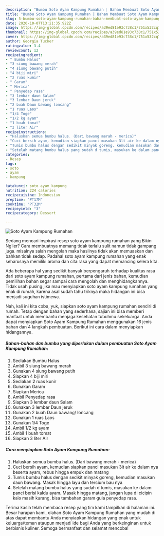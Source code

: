 ```yaml
---
description: "Bumbu Soto Ayam Kampung Rumahan | Bahan Membuat Soto Ayam Kampung Rumahan Yang Enak Banget"
title: "Bumbu Soto Ayam Kampung Rumahan | Bahan Membuat Soto Ayam Kampung Rumahan Yang Enak Banget"
slug: 5-bumbu-soto-ayam-kampung-rumahan-bahan-membuat-soto-ayam-kampung-rumahan-yang-enak-banget
date: 2020-10-07T13:21:35.922Z
image: https://img-global.cpcdn.com/recipes/a39ed81e93c738c1/751x532cq70/soto-ayam-kampung-rumahan-foto-resep-utama.jpg
thumbnail: https://img-global.cpcdn.com/recipes/a39ed81e93c738c1/751x532cq70/soto-ayam-kampung-rumahan-foto-resep-utama.jpg
cover: https://img-global.cpcdn.com/recipes/a39ed81e93c738c1/751x532cq70/soto-ayam-kampung-rumahan-foto-resep-utama.jpg
author: Georgia Tucker
ratingvalue: 3.4
reviewcount: 12
recipeingredient:
- " Bumbu Halus"
- "3 siung bawang merah"
- "4 siung bawang putih"
- "4 biji miri"
- "2 ruas kunir"
- " Garam"
- " Merica"
- " Penyedap rasa"
- "3 lembar daun Salam"
- "3 lembar Daun jeruk"
- "2 buah Daun bawang loncang"
- "1 ruas Laos"
- "1/4 Toge"
- "1/2 kg ayam"
- "1 buah tomat"
- "3 liter Air"
recipeinstructions:
- "Haluskan semua bumbu halus. (Dari bawang merah - merica)"
- "Cuci bersih ayam, kemudian siapkan panci masukan 3lt air ke dalam nya beserta ayam, rebus hingga empuk dan matang"
- "Tumis bumbu halus dengan sedikit minyak goreng, kemudian masukan daun bawang. Masak hingga layu dan tercium bau nya."
- "Setelah matang bumbu halus yang sudah d tumis, masukan ke dalam panci berisi kaldu ayam. Masak hingga matang, jangan lupa di cicipin kalo masih kurang, bisa tambahan garam gula penyedap rasa."
categories:
- Resep
tags:
- soto
- ayam
- kampung

katakunci: soto ayam kampung 
nutrition: 224 calories
recipecuisine: Indonesian
preptime: "PT17M"
cooktime: "PT32M"
recipeyield: "3"
recipecategory: Dessert

---
```



![Soto Ayam Kampung Rumahan](https://img-global.cpcdn.com/recipes/a39ed81e93c738c1/751x532cq70/soto-ayam-kampung-rumahan-foto-resep-utama.jpg)

Sedang mencari inspirasi resep soto ayam kampung rumahan yang Bikin Ngiler? Cara membuatnya memang tidak terlalu sulit namun tidak gampang juga. misalnya salah mengolah maka hasilnya tidak akan memuaskan dan bahkan tidak sedap. Padahal soto ayam kampung rumahan yang enak seharusnya memiliki aroma dan cita rasa yang dapat memancing selera kita.



Ada beberapa hal yang sedikit banyak berpengaruh terhadap kualitas rasa dari soto ayam kampung rumahan, pertama dari jenis bahan, kemudian pemilihan bahan segar sampai cara mengolah dan menghidangkannya. Tidak usah pusing jika mau menyiapkan soto ayam kampung rumahan yang enak di rumah, karena asal sudah tahu triknya maka hidangan ini bisa menjadi suguhan istimewa.


Nah, kali ini kita coba, yuk, siapkan soto ayam kampung rumahan sendiri di rumah. Tetap dengan bahan yang sederhana, sajian ini bisa memberi manfaat untuk membantu menjaga kesehatan tubuhmu sekeluarga. Anda dapat menyiapkan Soto Ayam Kampung Rumahan menggunakan 16 jenis bahan dan 4 langkah pembuatan. Berikut ini cara dalam menyiapkan hidangannya.

<!--inarticleads1-->

##### Bahan-bahan dan bumbu yang diperlukan dalam pembuatan Soto Ayam Kampung Rumahan:

1. Sediakan  Bumbu Halus
1. Ambil 3 siung bawang merah
1. Gunakan 4 siung bawang putih
1. Siapkan 4 biji miri
1. Sediakan 2 ruas kunir
1. Gunakan  Garam
1. Siapkan  Merica
1. Ambil  Penyedap rasa
1. Siapkan 3 lembar daun Salam
1. Gunakan 3 lembar Daun jeruk
1. Gunakan 2 buah Daun bawang/ loncang
1. Gunakan 1 ruas Laos
1. Gunakan 1/4 Toge
1. Ambil 1/2 kg ayam
1. Ambil 1 buah tomat
1. Siapkan 3 liter Air




<!--inarticleads2-->

##### Cara menyiapkan Soto Ayam Kampung Rumahan:

1. Haluskan semua bumbu halus. (Dari bawang merah - merica)
1. Cuci bersih ayam, kemudian siapkan panci masukan 3lt air ke dalam nya beserta ayam, rebus hingga empuk dan matang
1. Tumis bumbu halus dengan sedikit minyak goreng, kemudian masukan daun bawang. Masak hingga layu dan tercium bau nya.
1. Setelah matang bumbu halus yang sudah d tumis, masukan ke dalam panci berisi kaldu ayam. Masak hingga matang, jangan lupa di cicipin kalo masih kurang, bisa tambahan garam gula penyedap rasa.




Terima kasih telah membaca resep yang tim kami tampilkan di halaman ini. Besar harapan kami, olahan Soto Ayam Kampung Rumahan yang mudah di atas dapat membantu Anda menyiapkan hidangan yang enak untuk keluarga/teman ataupun menjadi ide bagi Anda yang berkeinginan untuk berbisnis kuliner. Semoga bermanfaat dan selamat mencoba!
